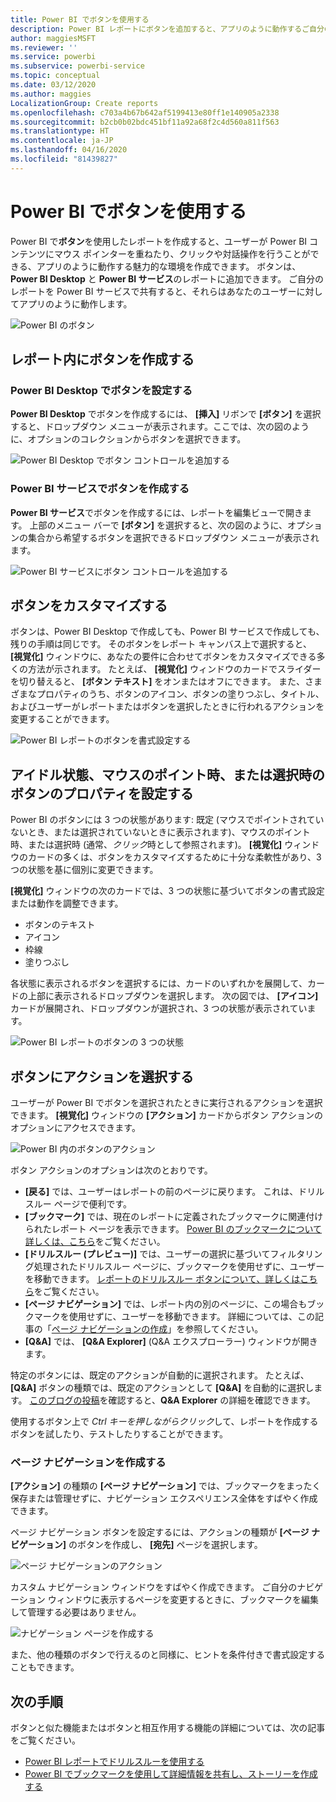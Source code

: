 ```yaml
---
title: Power BI でボタンを使用する
description: Power BI レポートにボタンを追加すると、アプリのように動作するご自分のレポートを作成し、ユーザーとの連携を深めることができます。
author: maggiesMSFT
ms.reviewer: ''
ms.service: powerbi
ms.subservice: powerbi-service
ms.topic: conceptual
ms.date: 03/12/2020
ms.author: maggies
LocalizationGroup: Create reports
ms.openlocfilehash: c703a4b67b642af5199413e80ff1e140905a2338
ms.sourcegitcommit: b2cb0b02bdc451bf11a92a68f2c4d560a811f563
ms.translationtype: HT
ms.contentlocale: ja-JP
ms.lasthandoff: 04/16/2020
ms.locfileid: "81439827"
---
```

# <a name="use-buttons-in-power-bi"></a>Power BI でボタンを使用する
Power BI で**ボタン**を使用したレポートを作成すると、ユーザーが Power BI コンテンツにマウス ポインターを重ねたり、クリックや対話操作を行うことができる、アプリのように動作する魅力的な環境を作成できます。 ボタンは、**Power BI Desktop** と **Power BI サービス**のレポートに追加できます。 ご自分のレポートを Power BI サービスで共有すると、それらはあなたのユーザーに対してアプリのように動作します。

![Power BI のボタン](media/desktop-buttons/power-bi-buttons.png)

## <a name="create-buttons-in-reports"></a>レポート内にボタンを作成する

### <a name="create-a-button-in-power-bi-desktop"></a>Power BI Desktop でボタンを設定する

**Power BI Desktop** でボタンを作成するには、 **[挿入]** リボンで **[ボタン]** を選択すると、ドロップダウン メニューが表示されます。ここでは、次の図のように、オプションのコレクションからボタンを選択できます。 

![Power BI Desktop でボタン コントロールを追加する](media/desktop-buttons/power-bi-button-dropdown.png)

### <a name="create-a-button-in-the-power-bi-service"></a>Power BI サービスでボタンを作成する

**Power BI サービス**でボタンを作成するには、レポートを編集ビューで開きます。 上部のメニュー バーで **[ボタン]** を選択すると、次の図のように、オプションの集合から希望するボタンを選択できるドロップダウン メニューが表示されます。 

![Power BI サービスにボタン コントロールを追加する](media/desktop-buttons/power-bi-button-service-dropdown.png)

## <a name="customize-a-button"></a>ボタンをカスタマイズする

ボタンは、Power BI Desktop で作成しても、Power BI サービスで作成しても、残りの手順は同じです。 そのボタンをレポート キャンバス上で選択すると、 **[視覚化]** ウィンドウに、あなたの要件に合わせてボタンをカスタマイズできる多くの方法が示されます。 たとえば、 **[視覚化]** ウィンドウのカードでスライダーを切り替えると、 **[ボタン テキスト]** をオンまたはオフにできます。 また、さまざまなプロパティのうち、ボタンのアイコン、ボタンの塗りつぶし、タイトル、およびユーザーがレポートまたはボタンを選択したときに行われるアクションを変更することができます。

![Power BI レポートのボタンを書式設定する](media/desktop-buttons/power-bi-button-properties.png)

## <a name="set-button-properties-when-idle-hovered-over-or-selected"></a>アイドル状態、マウスのポイント時、または選択時のボタンのプロパティを設定する

Power BI のボタンには 3 つの状態があります: 既定 (マウスでポイントされていないとき、または選択されていないときに表示されます)、マウスのポイント時、または選択時 (通常、*クリック*時として参照されます)。 **[視覚化]** ウィンドウのカードの多くは、ボタンをカスタマイズするために十分な柔軟性があり、3 つの状態を基に個別に変更できます。

**[視覚化]** ウィンドウの次のカードでは、3 つの状態に基づいてボタンの書式設定または動作を調整できます。

* ボタンのテキスト
* アイコン
* 枠線
* 塗りつぶし

各状態に表示されるボタンを選択するには、カードのいずれかを展開して、カードの上部に表示されるドロップダウンを選択します。 次の図では、 **[アイコン]** カードが展開され、ドロップダウンが選択され、3 つの状態が表示されています。

![Power BI レポートのボタンの 3 つの状態](media/desktop-buttons/power-bi-button-format.png)


## <a name="select-the-action-for-a-button"></a>ボタンにアクションを選択する

ユーザーが Power BI でボタンを選択されたときに実行されるアクションを選択できます。 **[視覚化]** ウィンドウの **[アクション]** カードからボタン アクションのオプションにアクセスできます。

![Power BI 内のボタンのアクション](media/desktop-buttons/power-bi-button-action.png)

ボタン アクションのオプションは次のとおりです。

- **[戻る]** では、ユーザーはレポートの前のページに戻ります。 これは、ドリルスルー ページで便利です。
- **[ブックマーク]** では、現在のレポートに定義されたブックマークに関連付けられたレポート ページを表示できます。 [Power BI のブックマークについて詳しくは、こちら](desktop-bookmarks.md)をご覧ください。 
- **[ドリルスルー (プレビュー)]** では、ユーザーの選択に基づいてフィルタリング処理されたドリルスルー ページに、ブックマークを使用せずに、ユーザーを移動できます。 [レポートのドリルスルー ボタンについて、詳しくはこちら](desktop-drill-through-buttons.md)をご覧ください。
- **[ページ ナビゲーション]** では、レポート内の別のページに、この場合もブックマークを使用せずに、ユーザーを移動できます。 詳細については、この記事の「[ページ ナビゲーションの作成](#create-page-navigation)」を参照してください。
- **[Q&A]** では、 **[Q&A Explorer]** \(Q&A エクスプローラー\) ウィンドウが開きます。 

特定のボタンには、既定のアクションが自動的に選択されます。 たとえば、 **[Q&A]** ボタンの種類では、既定のアクションとして **[Q&A]** を自動的に選択します。 [このブログの投稿](https://powerbi.microsoft.com/blog/power-bi-desktop-april-2018-feature-summary/#Q&AExplorer)を確認すると、**Q&A Explorer** の詳細を確認できます。

使用するボタン上で *Ctrl キーを押しながらクリック*して、レポートを作成するボタンを試したり、テストしたりすることができます。 

### <a name="create-page-navigation"></a>ページ ナビゲーションを作成する

**[アクション]** の種類の **[ページ ナビゲーション]** では、ブックマークをまったく保存または管理せずに、ナビゲーション エクスペリエンス全体をすばやく作成できます。

ページ ナビゲーション ボタンを設定するには、アクションの種類が **[ページ ナビゲーション]** のボタンを作成し、 **[宛先]** ページを選択します。

![ページ ナビゲーションのアクション](media/desktop-buttons/power-bi-page-navigation.png)

カスタム ナビゲーション ウィンドウをすばやく作成できます。 ご自分のナビゲーション ウィンドウに表示するページを変更するときに、ブックマークを編集して管理する必要はありません。

![ナビゲーション ページを作成する](media/desktop-buttons/power-bi-build-navigation-pane.png)

また、他の種類のボタンで行えるのと同様に、ヒントを条件付きで書式設定することもできます。

## <a name="next-steps"></a>次の手順
ボタンと似た機能またはボタンと相互作用する機能の詳細については、次の記事をご覧ください。

* [Power BI レポートでドリルスルーを使用する](desktop-drillthrough.md)
* [Power BI でブックマークを使用して詳細情報を共有し、ストーリーを作成する](desktop-bookmarks.md)

